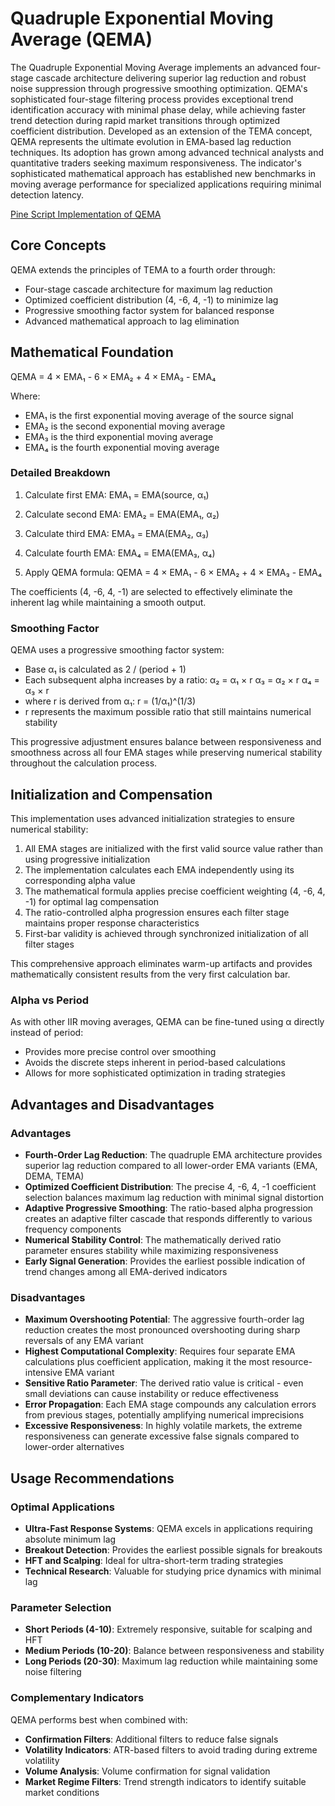 # Quadruple Exponential Moving Average (QEMA)

The Quadruple Exponential Moving Average implements an advanced four-stage cascade architecture delivering superior lag reduction and robust noise suppression through progressive smoothing optimization. QEMA's sophisticated four-stage filtering process provides exceptional trend identification accuracy with minimal phase delay, while achieving faster trend detection during rapid market transitions through optimized coefficient distribution. Developed as an extension of the TEMA concept, QEMA represents the ultimate evolution in EMA-based lag reduction techniques. Its adoption has grown among advanced technical analysts and quantitative traders seeking maximum responsiveness. The indicator's sophisticated mathematical approach has established new benchmarks in moving average performance for specialized applications requiring minimal detection latency.

[Pine Script Implementation of QEMA](https://github.com/mihakralj/pinescript/blob/main/indicators/trends_IIR/qema.pine)

## Core Concepts

QEMA extends the principles of TEMA to a fourth order through:

- Four-stage cascade architecture for maximum lag reduction
- Optimized coefficient distribution (4, -6, 4, -1) to minimize lag
- Progressive smoothing factor system for balanced response
- Advanced mathematical approach to lag elimination

## Mathematical Foundation

QEMA = 4 × EMA₁ - 6 × EMA₂ + 4 × EMA₃ - EMA₄

Where:

- EMA₁ is the first exponential moving average of the source signal
- EMA₂ is the second exponential moving average
- EMA₃ is the third exponential moving average
- EMA₄ is the fourth exponential moving average

### Detailed Breakdown

1. Calculate first EMA:
   EMA₁ = EMA(source, α₁)

2. Calculate second EMA:
   EMA₂ = EMA(EMA₁, α₂)

3. Calculate third EMA:
   EMA₃ = EMA(EMA₂, α₃)

4. Calculate fourth EMA:
   EMA₄ = EMA(EMA₃, α₄)

5. Apply QEMA formula:
   QEMA = 4 × EMA₁ - 6 × EMA₂ + 4 × EMA₃ - EMA₄

The coefficients (4, -6, 4, -1) are selected to effectively eliminate the inherent lag while maintaining a smooth output.

### Smoothing Factor

QEMA uses a progressive smoothing factor system:

- Base α₁ is calculated as 2 / (period + 1)
- Each subsequent alpha increases by a ratio:
  α₂ = α₁ × r
  α₃ = α₂ × r
  α₄ = α₃ × r
- where r is derived from α₁: r = (1/α₁)^(1/3)
- r represents the maximum possible ratio that still maintains numerical stability

This progressive adjustment ensures balance between responsiveness and smoothness across all four EMA stages while preserving numerical stability throughout the calculation process.

## Initialization and Compensation

This implementation uses advanced initialization strategies to ensure numerical stability:

1. All EMA stages are initialized with the first valid source value rather than using progressive initialization
2. The implementation calculates each EMA independently using its corresponding alpha value
3. The mathematical formula applies precise coefficient weighting (4, -6, 4, -1) for optimal lag compensation
4. The ratio-controlled alpha progression ensures each filter stage maintains proper response characteristics
5. First-bar validity is achieved through synchronized initialization of all filter stages

This comprehensive approach eliminates warm-up artifacts and provides mathematically consistent results from the very first calculation bar.

### Alpha vs Period

As with other IIR moving averages, QEMA can be fine-tuned using α directly instead of period:

- Provides more precise control over smoothing
- Avoids the discrete steps inherent in period-based calculations
- Allows for more sophisticated optimization in trading strategies

## Advantages and Disadvantages

### Advantages

- **Fourth-Order Lag Reduction**: The quadruple EMA architecture provides superior lag reduction compared to all lower-order EMA variants (EMA, DEMA, TEMA)
- **Optimized Coefficient Distribution**: The precise 4, -6, 4, -1 coefficient selection balances maximum lag reduction with minimal signal distortion
- **Adaptive Progressive Smoothing**: The ratio-based alpha progression creates an adaptive filter cascade that responds differently to various frequency components
- **Numerical Stability Control**: The mathematically derived ratio parameter ensures stability while maximizing responsiveness
- **Early Signal Generation**: Provides the earliest possible indication of trend changes among all EMA-derived indicators

### Disadvantages

- **Maximum Overshooting Potential**: The aggressive fourth-order lag reduction creates the most pronounced overshooting during sharp reversals of any EMA variant
- **Highest Computational Complexity**: Requires four separate EMA calculations plus coefficient application, making it the most resource-intensive EMA variant
- **Sensitive Ratio Parameter**: The derived ratio value is critical - even small deviations can cause instability or reduce effectiveness
- **Error Propagation**: Each EMA stage compounds any calculation errors from previous stages, potentially amplifying numerical imprecisions
- **Excessive Responsiveness**: In highly volatile markets, the extreme responsiveness can generate excessive false signals compared to lower-order alternatives

## Usage Recommendations

### Optimal Applications

- **Ultra-Fast Response Systems**: QEMA excels in applications requiring absolute minimum lag
- **Breakout Detection**: Provides the earliest possible signals for breakouts
- **HFT and Scalping**: Ideal for ultra-short-term trading strategies
- **Technical Research**: Valuable for studying price dynamics with minimal lag

### Parameter Selection

- **Short Periods (4-10)**: Extremely responsive, suitable for scalping and HFT
- **Medium Periods (10-20)**: Balance between responsiveness and stability
- **Long Periods (20-30)**: Maximum lag reduction while maintaining some noise filtering

### Complementary Indicators

QEMA performs best when combined with:

- **Confirmation Filters**: Additional filters to reduce false signals
- **Volatility Indicators**: ATR-based filters to avoid trading during extreme volatility
- **Volume Analysis**: Volume confirmation for signal validation
- **Market Regime Filters**: Trend strength indicators to identify suitable market conditions
